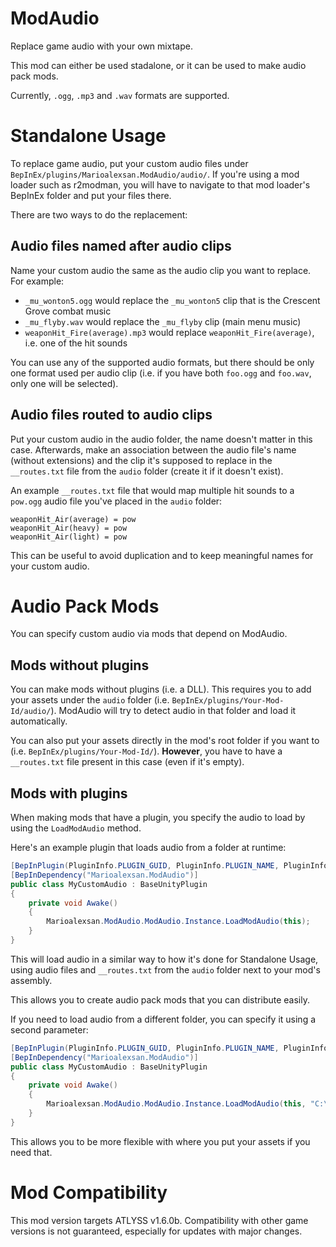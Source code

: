 # ModAudio

Replace game audio with your own mixtape.

This mod can either be used stadalone, or it can be used to make audio pack mods.

Currently, `.ogg`, `.mp3` and `.wav` formats are supported.

# Standalone Usage

To replace game audio, put your custom audio files under `BepInEx/plugins/Marioalexsan.ModAudio/audio/`.
If you're using a mod loader such as r2modman, you will have to navigate to that mod loader's BepInEx folder and put your files there.

There are two ways to do the replacement:

## Audio files named after audio clips

Name your custom audio the same as the audio clip you want to replace. For example:
- `_mu_wonton5.ogg` would replace the `_mu_wonton5` clip that is the Crescent Grove combat music
- `_mu_flyby.wav` would replace the `_mu_flyby` clip (main menu music)
- `weaponHit_Fire(average).mp3` would replace `weaponHit_Fire(average)`, i.e. one of the hit sounds

You can use any of the supported audio formats, but there should be only one format used per audio clip (i.e. if you have both `foo.ogg` and `foo.wav`, only one will be selected).

## Audio files routed to audio clips

Put your custom audio in the audio folder, the name doesn't matter in this case.
Afterwards, make an association between the audio file's name (without extensions) and the clip it's supposed to replace in the `__routes.txt` file from the `audio` folder (create it if it doesn't exist).

An example `__routes.txt` file that would map multiple hit sounds to a `pow.ogg` audio file you've placed in the `audio` folder:
```
weaponHit_Air(average) = pow
weaponHit_Air(heavy) = pow
weaponHit_Air(light) = pow
```

This can be useful to avoid duplication and to keep meaningful names for your custom audio.

# Audio Pack Mods

You can specify custom audio via mods that depend on ModAudio. 

## Mods without plugins

You can make mods without plugins (i.e. a DLL). This requires you to add your assets under the `audio` folder (i.e. `BepInEx/plugins/Your-Mod-Id/audio/`). ModAudio will try to detect audio in that folder and load it automatically.

You can also put your assets directly in the mod's root folder if you want to (i.e. `BepInEx/plugins/Your-Mod-Id/`). **However**, you have to have a `__routes.txt` file present in this case (even if it's empty).

## Mods with plugins

When making mods that have a plugin, you specify the audio to load by using the `LoadModAudio` method.

Here's an example plugin that loads audio from a folder at runtime:

```cs
[BepInPlugin(PluginInfo.PLUGIN_GUID, PluginInfo.PLUGIN_NAME, PluginInfo.PLUGIN_VERSION)]
[BepInDependency("Marioalexsan.ModAudio")]
public class MyCustomAudio : BaseUnityPlugin
{
    private void Awake()
    {
        Marioalexsan.ModAudio.ModAudio.Instance.LoadModAudio(this);
    }
}
```

This will load audio in a similar way to how it's done for Standalone Usage, using audio files and `__routes.txt` from the `audio` folder next to your mod's assembly.

This allows you to create audio pack mods that you can distribute easily.

If you need to load audio from a different folder, you can specify it using a second parameter:

```cs
[BepInPlugin(PluginInfo.PLUGIN_GUID, PluginInfo.PLUGIN_NAME, PluginInfo.PLUGIN_VERSION)]
[BepInDependency("Marioalexsan.ModAudio")]
public class MyCustomAudio : BaseUnityPlugin
{
    private void Awake()
    {
        Marioalexsan.ModAudio.ModAudio.Instance.LoadModAudio(this, "C:\\mycoolmusicpath");
    }
}
```

This allows you to be more flexible with where you put your assets if you need that.

# Mod Compatibility

This mod version targets ATLYSS v1.6.0b. Compatibility with other game versions is not guaranteed, especially for updates with major changes.
